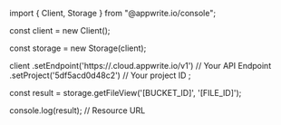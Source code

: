 import { Client, Storage } from "@appwrite.io/console";

const client = new Client();

const storage = new Storage(client);

client
    .setEndpoint('https://<REGION>.cloud.appwrite.io/v1') // Your API Endpoint
    .setProject('5df5acd0d48c2') // Your project ID
;

const result = storage.getFileView('[BUCKET_ID]', '[FILE_ID]');

console.log(result); // Resource URL